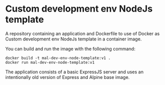 # Custom development env NodeJs template

A repository containing an application and Dockerfile to use of Docker as Custom development env NodeJs template in a container image.

You can build and run the image with the following command:

```shell
docker build -t mal-dev-env-node-template:v1 .
docker run mal-dev-env-node-template:v1
```

The application consists of a basic ExpressJS server and uses an intentionally old version of Express and Alpine base image.
 
